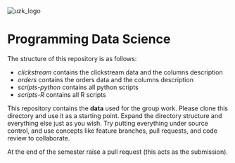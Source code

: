 ![uzk_logo](uzk.png)

# Programming Data Science

The structure of this repository is as follows:
* _clickstream_ contains the clickstream data and the columns description
* _orders_ contains the orders data and the columns description
* _scripts-python_ contains all python scripts
* _scripts-R_ contains all R scripts

This repository contains the __data__ used for the group work. Please clone this directory and use it as a starting point. Expand the directory structure and everything else just as you wish. Try putting everything under source control, and use concepts like feature branches, pull requests, and code review to collaborate.

At the end of the semester raise a pull request (this acts as the submission).
